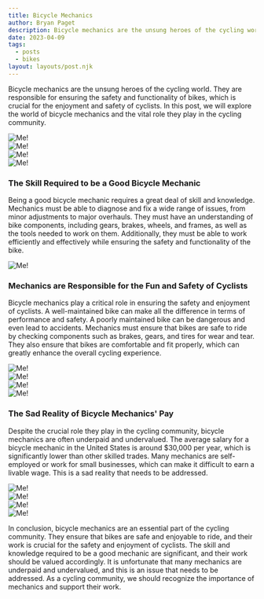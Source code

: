 ```yaml
---
title: Bicycle Mechanics
author: Bryan Paget
description: Bicycle mechanics are the unsung heroes of the cycling world.
date: 2023-04-09
tags:
  - posts
  - bikes
layout: layouts/post.njk
---
```



Bicycle mechanics are the unsung heroes of the cycling world. They are responsible for ensuring the safety and functionality of bikes, which is crucial for the enjoyment and safety of cyclists. In this post, we will explore the world of bicycle mechanics and the vital role they play in the cycling community.

<div class="margin-bottom">
    <div class="responsive">
        <div class="gallery">
            <img src="../img/bicycle-mechanics/bicycle-mechanics-13.jpg" alt="Me!">
        </div>
    </div>
    <div class="responsive">
        <div class="gallery">
            <img src="../img/bicycle-mechanics/bicycle-mechanics-12.jpg" alt="Me!">
        </div>
    </div>
    <div class="responsive">
        <div class="gallery">
            <img src="../img/bicycle-mechanics/bicycle-mechanics-11.jpg" alt="Me!">
        </div>
    </div>
    <div class="responsive">
        <div class="gallery">
            <img src="../img/bicycle-mechanics/bicycle-mechanics-10.jpg" alt="Me!">
        </div>
    </div>
</div>

### The Skill Required to be a Good Bicycle Mechanic

Being a good bicycle mechanic requires a great deal of skill and knowledge. Mechanics must be able to diagnose and fix a wide range of issues, from minor adjustments to major overhauls. They must have an understanding of bike components, including gears, brakes, wheels, and frames, as well as the tools needed to work on them. Additionally, they must be able to work efficiently and effectively while ensuring the safety and functionality of the bike.

<img class="centered" src="../img/bicycle-mechanics/bicycle-mechanics-1.jpg" alt="Me!">

### Mechanics are Responsible for the Fun and Safety of Cyclists

Bicycle mechanics play a critical role in ensuring the safety and enjoyment of cyclists. A well-maintained bike can make all the difference in terms of performance and safety. A poorly maintained bike can be dangerous and even lead to accidents. Mechanics must ensure that bikes are safe to ride by checking components such as brakes, gears, and tires for wear and tear. They also ensure that bikes are comfortable and fit properly, which can greatly enhance the overall cycling experience.

<div class="margin-bottom">
    <div class="responsive">
        <div class="gallery">
            <img src="../img/bicycle-mechanics/bicycle-mechanics-2.jpg" alt="Me!">
        </div>
    </div>
    <div class="responsive">
        <div class="gallery">
            <img src="../img/bicycle-mechanics/bicycle-mechanics-3.jpg" alt="Me!">
        </div>
    </div>
    <div class="responsive">
        <div class="gallery">
            <img src="../img/bicycle-mechanics/bicycle-mechanics-4.jpg" alt="Me!">
        </div>
    </div>
    <div class="responsive">
        <div class="gallery">
            <img src="../img/bicycle-mechanics/bicycle-mechanics-5.jpg" alt="Me!">
        </div>
    </div>
</div>

### The Sad Reality of Bicycle Mechanics' Pay

Despite the crucial role they play in the cycling community, bicycle mechanics are often underpaid and undervalued. The average salary for a bicycle mechanic in the United States is around $30,000 per year, which is significantly lower than other skilled trades. Many mechanics are self-employed or work for small businesses, which can make it difficult to earn a livable wage. This is a sad reality that needs to be addressed.

<div class="margin-bottom">
    <div class="responsive">
        <div class="gallery">
            <img src="../img/bicycle-mechanics/bicycle-mechanics-6.jpg" alt="Me!">
        </div>
    </div>
    <div class="responsive">
        <div class="gallery">
            <img src="../img/bicycle-mechanics/bicycle-mechanics-7.jpg" alt="Me!">
        </div>
    </div>
    <div class="responsive">
        <div class="gallery">
            <img src="../img/bicycle-mechanics/bicycle-mechanics-8.jpg" alt="Me!">
        </div>
    </div>
    <div class="responsive">
        <div class="gallery">
            <img src="../img/bicycle-mechanics/bicycle-mechanics-9.jpg" alt="Me!">
        </div>
    </div>
</div>

In conclusion, bicycle mechanics are an essential part of the cycling community. They ensure that bikes are safe and enjoyable to ride, and their work is crucial for the safety and enjoyment of cyclists. The skill and knowledge required to be a good mechanic are significant, and their work should be valued accordingly. It is unfortunate that many mechanics are underpaid and undervalued, and this is an issue that needs to be addressed. As a cycling community, we should recognize the importance of mechanics and support their work.
